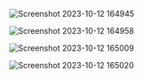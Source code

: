 ![Screenshot 2023-10-12 164945](https://github.com/DhruvChaurasia3418/Google-Cloud-Jam-2023-All-Modules-Quiz-/assets/76548079/6d95d3eb-4021-4f04-a275-0f4c348187b1)


![Screenshot 2023-10-12 164958](https://github.com/DhruvChaurasia3418/Google-Cloud-Jam-2023-All-Modules-Quiz-/assets/76548079/dcf70bed-b1d9-444b-90ce-300c2e3cb45b)


![Screenshot 2023-10-12 165009](https://github.com/DhruvChaurasia3418/Google-Cloud-Jam-2023-All-Modules-Quiz-/assets/76548079/5a02ad6c-cfb6-471d-95e0-893fd84446bc)


![Screenshot 2023-10-12 165020](https://github.com/DhruvChaurasia3418/Google-Cloud-Jam-2023-All-Modules-Quiz-/assets/76548079/37171c7c-fbe0-4a3e-bc08-963175a2dd9f)
